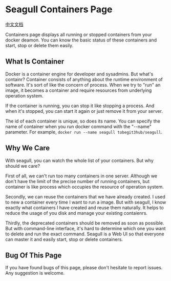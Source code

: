 
# Seagull Containers Page

[中文文档](2014-10-15-seagull-containers-page-zh.md)

Containers page displays all running or stopped containers from your docker deamon. You can know the basic status of these containers and start, stop or delete them easily.

## What Is Container

Docker is a container engine for developer and sysadmins. But what's containr? Container consists of anything about the runtime environment of software. It's sort of like the concern of process. When we try to "run" an image, it becomes a container and require resources from underlying operation system.

If the container is running, you can stop it like stopping a process. And when it's stopped, you can start it again or just remove it from your server.

The id of each container is unique, so does its name. You can specify the name of container when you run docker command with the "--name" parameter. For example, `docker run --name seagull tobegit3hub/seagull`.

## Why We Care

With seagull, you can watch the whole list of your containers. But why should we care?

First of all, we can't run too many containers in one server. Although we don't have the limit of the precise number of running containers, but container is like process which occupies the resource of operation system.

Secondly, we can reuse the containers that we have already created. I used to new a container every time I want to run a image. But with seagull, I know exactly what containers I have created and reuse them naturally. It helps to reduce the usage of you disk and manage your existing contaienrs.

Thirdly, the deprecated containers should be removed as soon as possible. But with command-line interface, it's hard to determine which one you want to delete and run the exact command. Seagull is a Web UI so that everyone can master it and easily start, stop or delete containers.

## Bug Of This Page

If you have found bugs of this page, please don't hesitate to report issues. Any suggestion is welcome.
